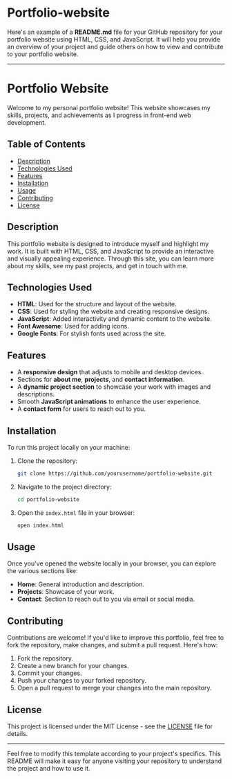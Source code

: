 # Portfolio-website
Here's an example of a **README.md** file for your GitHub repository for your portfolio website using HTML, CSS, and JavaScript. It will help you provide an overview of your project and guide others on how to view and contribute to your portfolio website.

---

# Portfolio Website

Welcome to my personal portfolio website! This website showcases my skills, projects, and achievements as I progress in front-end web development.

## Table of Contents

- [Description](#description)
- [Technologies Used](#technologies-used)
- [Features](#features)
- [Installation](#installation)
- [Usage](#usage)
- [Contributing](#contributing)
- [License](#license)

## Description

This portfolio website is designed to introduce myself and highlight my work. It is built with HTML, CSS, and JavaScript to provide an interactive and visually appealing experience. Through this site, you can learn more about my skills, see my past projects, and get in touch with me.

## Technologies Used

- **HTML**: Used for the structure and layout of the website.
- **CSS**: Used for styling the website and creating responsive designs.
- **JavaScript**: Added interactivity and dynamic content to the website.
- **Font Awesome**: Used for adding icons.
- **Google Fonts**: For stylish fonts used across the site.

## Features

- A **responsive design** that adjusts to mobile and desktop devices.
- Sections for **about me**, **projects**, and **contact information**.
- A **dynamic project section** to showcase your work with images and descriptions.
- Smooth **JavaScript animations** to enhance the user experience.
- A **contact form** for users to reach out to you.

## Installation

To run this project locally on your machine:

1. Clone the repository:
   ```bash
   git clone https://github.com/yourusername/portfolio-website.git
   ```

2. Navigate to the project directory:
   ```bash
   cd portfolio-website
   ```

3. Open the `index.html` file in your browser:
   ```bash
   open index.html
   ```

## Usage

Once you've opened the website locally in your browser, you can explore the various sections like:

- **Home**: General introduction and description.
- **Projects**: Showcase of your work.
- **Contact**: Section to reach out to you via email or social media.

## Contributing

Contributions are welcome! If you'd like to improve this portfolio, feel free to fork the repository, make changes, and submit a pull request. Here's how:

1. Fork the repository.
2. Create a new branch for your changes.
3. Commit your changes.
4. Push your changes to your forked repository.
5. Open a pull request to merge your changes into the main repository.

## License

This project is licensed under the MIT License - see the [LICENSE](LICENSE) file for details.

---

Feel free to modify this template according to your project's specifics. This README will make it easy for anyone visiting your repository to understand the project and how to use it.
